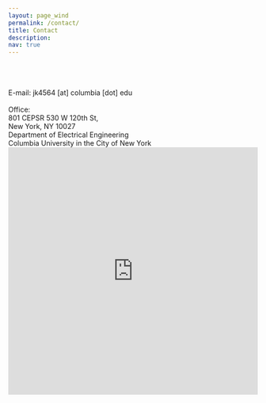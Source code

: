```yaml
---
layout: page_wind
permalink: /contact/
title: Contact
description: 
nav: true
---
```

<br>
<br>
<br>
E-mail: jk4564 [at] columbia [dot] edu <br><br>
Office: <br>
801 CEPSR 530 W 120th St, <br>
New York, NY 10027 <br>
Department of Electrical Engineering <br>
Columbia University in the City of New York<br>

<div class="mapouter">
    <div class="gmap_canvas">
        <iframe width="100%" height="500" id="gmap_canvas" src="https://maps.google.com/maps?q=Columbia%20University%20Electrical%20Engineering&t=&z=13&ie=UTF8&iwloc=&output=embed" frameborder="0" scrolling="no" marginheight="0" marginwidth="0">
        </iframe>
        <br>
        <style>.mapouter{position:relative;text-align:right;}</style>
        <style>.gmap_canvas {overflow:hidden;background:none!important;}</style>
    </div>
</div>

